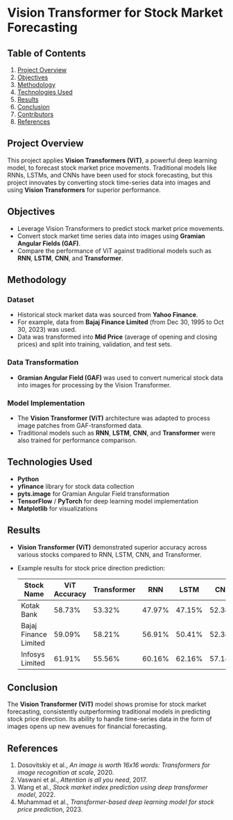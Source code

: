 # Vision Transformer for Stock Market Forecasting


## Table of Contents
1. [Project Overview](#project-overview)
2. [Objectives](#objectives)
3. [Methodology](#methodology)
4. [Technologies Used](#technologies-used)
5. [Results](#results)
6. [Conclusion](#conclusion)
7. [Contributors](#contributors)
8. [References](#references)

## Project Overview

This project applies **Vision Transformers (ViT)**, a powerful deep learning model, to forecast stock market price movements. Traditional models like RNNs, LSTMs, and CNNs have been used for stock forecasting, but this project innovates by converting stock time-series data into images and using **Vision Transformers** for superior performance.

## Objectives

- Leverage Vision Transformers to predict stock market price movements.
- Convert stock market time series data into images using **Gramian Angular Fields (GAF)**.
- Compare the performance of ViT against traditional models such as **RNN**, **LSTM**, **CNN**, and **Transformer**.

## Methodology

### Dataset
- Historical stock market data was sourced from **Yahoo Finance**.
- For example, data from **Bajaj Finance Limited** (from Dec 30, 1995 to Oct 30, 2023) was used. 
- Data was transformed into **Mid Price** (average of opening and closing prices) and split into training, validation, and test sets.

### Data Transformation
- **Gramian Angular Field (GAF)** was used to convert numerical stock data into images for processing by the Vision Transformer.

### Model Implementation
- The **Vision Transformer (ViT)** architecture was adapted to process image patches from GAF-transformed data.
- Traditional models such as **RNN**, **LSTM**, **CNN**, and **Transformer** were also trained for performance comparison.

## Technologies Used

- **Python**
- **yfinance** library for stock data collection
- **pyts.image** for Gramian Angular Field transformation
- **TensorFlow** / **PyTorch** for deep learning model implementation
- **Matplotlib** for visualizations

## Results

- **Vision Transformer (ViT)** demonstrated superior accuracy across various stocks compared to RNN, LSTM, CNN, and Transformer.
- Example results for stock price direction prediction:

    | Stock Name                   | ViT Accuracy | Transformer | RNN  | LSTM | CNN  |
    |------------------------------|--------------|-------------|------|------|------|
    | Kotak Bank                    | 58.73%       | 53.32%      | 47.97%|47.15%|52.38%|
    | Bajaj Finance Limited         | 59.09%       | 58.21%      | 56.91%|50.41%|52.38%|
    | Infosys Limited               | 61.91%       | 55.56%      | 60.16%|62.16%|57.14%|

## Conclusion

The **Vision Transformer (ViT)** model shows promise for stock market forecasting, consistently outperforming traditional models in predicting stock price direction. Its ability to handle time-series data in the form of images opens up new avenues for financial forecasting.



## References

1. Dosovitskiy et al., *An image is worth 16x16 words: Transformers for image recognition at scale*, 2020.
2. Vaswani et al., *Attention is all you need*, 2017.
3. Wang et al., *Stock market index prediction using deep transformer model*, 2022.
4. Muhammad et al., *Transformer-based deep learning model for stock price prediction*, 2023.


